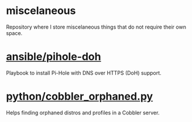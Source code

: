 # miscelaneous
Repository where I store miscelaneous things that do not require their own space.
# [ansible/pihole-doh](ansible/pihole-doh)
Playbook to install Pi-Hole with DNS over HTTPS (DoH) support.
# [python/cobbler_orphaned.py](python/cobbler_orphaned.py)
Helps finding orphaned distros and profiles in a Cobbler server.
